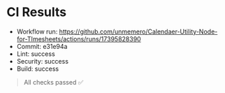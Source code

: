# CI Results

- Workflow run: https://github.com/unmemero/Calendaer-Utility-Node-for-TImesheets/actions/runs/17395828390
- Commit: e31e94a
- Lint:     success
- Security: success
- Build:    success

> All checks passed ✅
